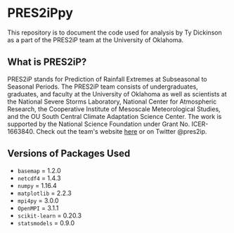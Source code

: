 # PRES2iPpy

This repository is to document the code used for analysis by Ty Dickinson as a part of the PRES2iP team at the University of Oklahoma. 

## What is PRES2iP?

PRES2iP stands for Prediction of Rainfall Extremes at Subseasonal to Seasonal Periods. The PRES2iP team consists of undergraduates, graduates, and faculty at the University of Oklahoma as well as scientists at the National Severe Storms Laboratory, National Center for Atmospheric Research, the Cooperative Institute of Mesoscale Meteorological Studies, and the OU South Central Climate Adaptation Science Center. The work is supported by the National Science Foundation under Grant No. ICER-1663840. Check out the team's website [here](http://pres2ip.com) or on Twitter @pres2ip. 

## Versions of Packages Used
- `basemap` = 1.2.0
- `netcdf4` = 1.4.3
- `numpy` = 1.16.4
- `matplotlib` = 2.2.3
- `mpi4py` = 3.0.0
- `OpenMPI` = 3.1.1
- `scikit-learn` = 0.20.3
- `statsmodels` = 0.9.0

